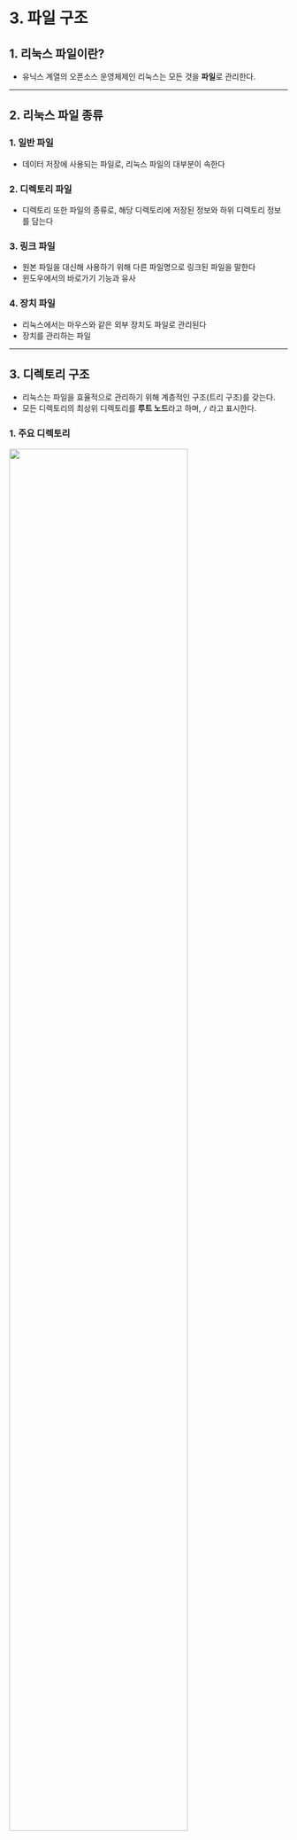 # 3. 파일 구조

## 1. 리눅스 파일이란?
- 유닉스 계열의 오픈소스 운영체제인 리눅스는 모든 것을 **파일**로 관리한다.
---
## 2. 리눅스 파일 종류
### 1. 일반 파일
- 데이터 저장에 사용되는 파일로, 리눅스 파일의 대부분이 속한다

### 2. 디렉토리 파일
- 디렉토리 또한 파일의 종류로, 해당 디렉토리에 저장된 정보와 하위 디렉토리 정보를 담는다

### 3. 링크 파일
- 원본 파일을 대신해 사용하기 위해 다른 파일명으로 링크된 파일을 말한다
- 윈도우에서의 바로가기 기능과 유사

### 4. 장치 파일
- 리눅스에서는 마우스와 같은 외부 장치도 파일로 관리된다
- 장치를 관리하는 파일

---
## 3. 디렉토리 구조

- 리눅스는 파일을 효율적으로 관리하기 위해 계층적인 구조(트리 구조)를 갖는다. 
- 모든 디렉토리의 최상위 디렉토리를 **루트 노드**라고 하며, `/` 라고 표시한다.

### 1. 주요 디렉토리
<img width="80%" src="http://www.blackmoreops.com/wp-content/uploads/2015/06/Linux-file-system-hierarchy-v2.0-2480px-blackMORE-Ops.png">

| 위치 | 이름 | 설명 |
| :---: | :---: | --- | 
| / | root | - 최상위 디렉토리 <br> - 절대 경로의 기준이 되는 디렉토리
| /root | | - 관리자 계정 root사용자의 홈 디렉토리
| /home |  | - 사용자의 홈 디렉토리 <br> - 사용자를 추가하면 사용자 id와 같은 디렉토리가 이곳에 생성
| /usr | user | - 일반 사용자들이 사용하는 디렉토리
| /lib | library | - 커널이 필요로 하는 라이브러리 파일,<br> 커널이 필요로 하는 모듈 파일이 있는 디렉토리
| /bin | binary | - 필수적인 command 파일을 저장하는 디렉토리 <br>- mv, cp, rm, cat, chmod, chown, ps과 같은 명령어가 이 디렉토리에 존재
| /sbin | system binary | - 시스템 바이너리 파일을 저장하는 디렉토리 <r>- 시스템 명령어(ifconfig, ethtool, e2fsck, halt, reboot, fdisk...)를 저장하고 있는 디렉토리 
| /boot |  | - 리눅스 부팅 관련 정보(커널 이미지, ...) 가 있는 디렉토리로, <br> 시스템 부딩 시 부트 로더가 찾는 곳
| /dev | device | - 시스템 디바이스 파일을 저장하는 디렉토리<br> - 물리적 장치가 파일화되어 저장
| /etc |  | - 시스템 환경 설정 파일이 있는 곳
| /tmp | temp | - 임시 파일 저장
| /opt | optional | - 추가 응용프로그램 패키지 설치 장소 <br> - 패키지 매니저가 자체적으로 설치/삭제 수행
| /var | variable data | - 가변 자료 저장 디렉토리 <br> - 시스템 로그 파일, 사용자 로그인 보안 기록, 데이터베이스 캐싱 파일,<br> 웹서버 이미지 파일 등이 위치하는 디렉토리 <br> -시스템 운영 중 시변경된 스템 자료 데이터를 저장하는 정소
| /sys | system | - 가상 파일 시스템 디렉토리
| /run |  | - run-time variable data 관리하는 디렉토리<br> - 부팅 후의 시스템 정보를 관리한다다
| /lost |  | - 휴지통
| /proc | process | - 프로세스 정보 등 커널 관련 정보 저장<br> 커널, 메모리 등 시스템 정보가 존재하는 가상 파일 시스템
| /media |  | - 외부 장치의 마운트 포인트로 사용되는 디렉토리(OS가 관리)
| /mmt | mount | - 사용자가 직접 마운팅하는 경로로 사용되는 디렉토리

> `/` VS `/root`
> - `/` 와 `/root` 디렉토리는 이름은 같지만 다른 디렉토리이다

> `bin` VS `sbin` 
> - bin`은 일반 및 root사용자들이 사용하고, `sbin`은 root 사용자에게 이용하도록 권장
> - 
  
  
> `/etc` 
> - `/etc/httpd` : 아파치 웹 서버의 설정, 로그 파일이 들어있다
> - `/etc/security`: 터미널 보안에 관련된 설정이 있다
> - `/etc/ssh`: secure shell 설정 파일이 있다
> - `/etc/sysconfig`: 시스템과 네트워크 설정 관련 파일이 있다

> `var` variable
> - 가변 자료 저장 디렉토리 
> - 시스템 로그 파일, 사용자 로그인 보안 기록, 데이터베이스 캐싱 파일,<br> 웹서버 이미지 파일 등이 위치하는 디렉토리
> - 시스템 운영 중 시변경된 스템 자료 데이터를 저장하는 정소
> - /var/cache: 어플리케이션의 캐시 데이터 저장
> - /var/lib: 어플리케이션/시스템 관련 상태 정보 수집
> - /var/local: /usr/local에 연결된 소프트웨어의 가변 정보를 포함한 ???????
> - /var/lock: lock file 존재 ??????
> - /var/opt: opt에 대한 가변 데이터
> - /var/run: 시스템 부팅 이후 runtime 가변 데이터
> - /var/spool: 어플리케이션 🔗**spool**<sup id="a1">[1](#f1)</sup> 데이터 저장
> - /var/tmp: 시스템이 재부팅되는 동안 보존되는 임시 파일 저장
> - /var/log: 시스템 로그 정보 저장 파일
> - /var/named: 네임서버 설정 파일
  
> `/proc` process
> - 가상 파일 시스템(디스크에는 존재하지 않으므로 물리적 용량이 없다)
> - 커널이 메모리에 적재된 후에 생성되는 디렉토리(부팅 시 초기화)
> - 메모리에 존재하는 작업들이 파일 형태로 이곳에 저장된다
> - 각 프로세스는 자신만의 디렉토리를 /proc 아래에 갖고 있다<br>
> (이때 프로세스 식별 번호(Process Identification Number, PID)로 구분)<br>
> - `/proc/(PID)`: 해당 PID를 갖는 프로세스에 대한 정보가 있는 디렉토리
> - `/proc/cpuinfo`: 프로세서 정보 확인 
> - `/proc/devices`: 커널에 설정되어 있는 장치 목록 확인
> - `/proc/interrupts`: 현재 어느 인터럽트가 사용 중인지 확인
> - `/proc/meminfo`: 메모리 사용량 정보 확인
> - `/proc/stat`: 시스템 상태 정보 확인
> - `/proc/partition`: 파티션 분할 영역 정보 출력
> - `/proc/version`: 커널 버전 확인 

> - 리눅스 커널에서 직접 파일 시스템을 관리하는데, 이를 proc 파일 시스템이라고 한다
> - 이러한 proc 파일 시스템에 대한 정보는 /usr/src/linux/Documentation/proc.txt에서 확인할 수 있다

> `/lib` library
> - 프로그램이 의존하는 라이브러리 파일 존재
> - /lib/modules: 커널 모듈 파일 존재

<!--
### 파일 구조 관련 

### 파일 링크
- 하드 링크, 심볼릭(소프트) 링크

### 9. inode
- 리눅스/유닉스 파일 시스템에서 사용하는 자료구조
- 모든 파일/디렉토리는 하나의 inode를 갖는다
- 각 inode 안에는 파일의 소유권, 허가권, 파일 종류, 해당 파일의 주소 등이 있다
- inode가 모여있는 공간을 inode 블록이라 부른다 -->

---
<b id="f1">스폴(spool)</b><br>
  스폴(SPOOL, Simultaneous Peripheral Operation On-Line)은 대기열 관리 기법으로,<br>
  CPU와 주변장치의 처리 속도 차이에 따른 대기 시간을 줄이는 방식이다. <br>
  CPU의 처리 속도에 비해 입출력 장치의 처리 속도가 훨씬 느리다.<br>
  이때 컴퓨터와 입출력장치를 직접 연결하지 않고, 물리적인 중간 저장장치를 버퍼처럼 중간에 둔다.<br>
  스폴링(spooling)은 스폴을 적용하는 것을 의미하거나, 스폴을 위해 마련된 저장 공간을 채우는 동작을 말한다.
  [↩](#a1)
  




